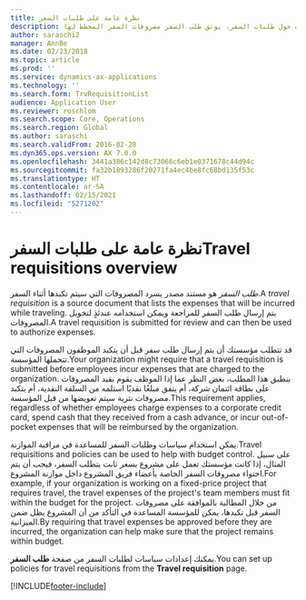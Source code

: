 ```yaml
---
title: نظرة عامة على طلبات السفر
description: يقدم هذا الموضوع معلومات حول طلبات السفر. يوثق طلب السفر مصروفات السفر المخطط لها.
author: saraschi2
manager: AnnBe
ms.date: 02/23/2018
ms.topic: article
ms.prod: ''
ms.service: dynamics-ax-applications
ms.technology: ''
ms.search.form: TrvRequisitionList
audience: Application User
ms.reviewer: roschlom
ms.search.scope: Core, Operations
ms.search.region: Global
ms.author: saraschi
ms.search.validFrom: 2016-02-28
ms.dyn365.ops.version: AX 7.0.0
ms.openlocfilehash: 3441a386c142d8c73066c6eb1e0371678c44d94c
ms.sourcegitcommit: fa32b1893286f20271fa4ec4be8fc68bd135f53c
ms.translationtype: HT
ms.contentlocale: ar-SA
ms.lasthandoff: 02/15/2021
ms.locfileid: "5271202"
---
```

# <a name="travel-requisitions-overview"></a><span data-ttu-id="e6c02-104">نظرة عامة على طلبات السفر</span><span class="sxs-lookup"><span data-stu-id="e6c02-104">Travel requisitions overview</span></span>

<span data-ttu-id="e6c02-105">*طلب السفر* هو مستند مصدر يسرد المصروفات التي سيتم تكبدها أثناء السفر.</span><span class="sxs-lookup"><span data-stu-id="e6c02-105">A *travel requisition* is a source document that lists the expenses that will be incurred while traveling.</span></span> <span data-ttu-id="e6c02-106">يتم إرسال طلب السفر للمراجعة ويمكن استخدامه عندئذٍ لتخويل المصروفات.</span><span class="sxs-lookup"><span data-stu-id="e6c02-106">A travel requisition is submitted for review and can then be used to authorize expenses.</span></span>

<span data-ttu-id="e6c02-107">قد تتطلب مؤسستك أن يتم إرسال طلب سفر قبل أن يتكبد الموظفون المصروفات التي تتحملها المؤسسة.</span><span class="sxs-lookup"><span data-stu-id="e6c02-107">Your organization might require that a travel requisition is submitted before employees incur expenses that are charged to the organization.</span></span> <span data-ttu-id="e6c02-108">ينطبق هذا المطلب، بغض النظر عما إذا الموظف يقوم بقيد المصروفات على بطاقة ائتمان شركة، أم ينفق مبلغًا نقديًا استلمه من السلفة النقدية، أم يتكبد مصروفات نثرية سيتم تعويضها من قبل المؤسسة.</span><span class="sxs-lookup"><span data-stu-id="e6c02-108">This requirement applies, regardless of whether employees charge expenses to a corporate credit card, spend cash that they received from a cash advance, or incur out-of-pocket expenses that will be reimbursed by the organization.</span></span>

<span data-ttu-id="e6c02-109">يمكن استخدام سياسات وطلبات السفر للمساعدة في مراقبة الموازنة.</span><span class="sxs-lookup"><span data-stu-id="e6c02-109">Travel requisitions and policies can be used to help with budget control.</span></span> <span data-ttu-id="e6c02-110">على سبيل المثال، إذا كانت مؤسستك تعمل على مشروع بسعر ثابت يتطلب السفر، فيجب أن يتم احتواء مصروفات السفر الخاصة بأعضاء فريق المشروع داخل موازنة المشروع.</span><span class="sxs-lookup"><span data-stu-id="e6c02-110">For example, if your organization is working on a fixed-price project that requires travel, the travel expenses of the project's team members must fit within the budget for the project.</span></span> <span data-ttu-id="e6c02-111">من خلال المطالبة بالموافقة على مصروفات السفر قبل تكبدها، يمكن للمؤسسة المساعدة في التأكد من أن المشروع يظل ضمن الميزانية.</span><span class="sxs-lookup"><span data-stu-id="e6c02-111">By requiring that travel expenses be approved before they are incurred, the organization can help make sure that the project remains within budget.</span></span>

<span data-ttu-id="e6c02-112">يمكنك إعدادات سياسات لطلبات السفر من صفحة **طلب السفر**.</span><span class="sxs-lookup"><span data-stu-id="e6c02-112">You can set up policies for travel requisitions from the **Travel requisition** page.</span></span>


[!INCLUDE[footer-include](../includes/footer-banner.md)]